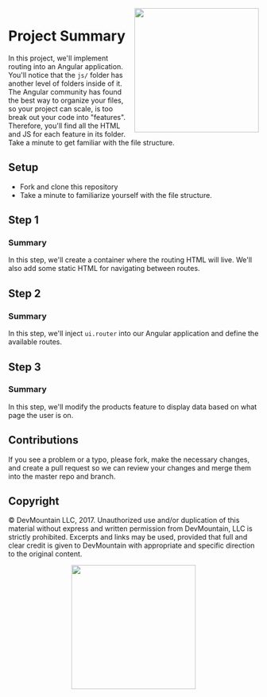 <img src="https://devmounta.in/img/logowhiteblue.png" width="250" align="right">

# Project Summary

In this project, we'll implement routing into an Angular application. You'll notice that the `js/` folder has another level of folders inside of it. The Angular community has found the best way to organize your files, so your project can scale, is too break out your code into "features". Therefore, you'll find all the HTML and JS for each feature in its folder. Take a minute to get familiar with the file structure.

## Setup

* Fork and clone this repository
* Take a minute to familiarize yourself with the file structure.

## Step 1

### Summary

In this step, we'll create a container where the routing HTML will live. We'll also add some static HTML for navigating between routes.

## Step 2

### Summary

In this step, we'll inject `ui.router` into our Angular application and define the available routes.

## Step 3

### Summary

In this step, we'll modify the products feature to display data based on what page the user is on.

## Contributions

If you see a problem or a typo, please fork, make the necessary changes, and create a pull request so we can review your changes and merge them into the master repo and branch.

## Copyright

© DevMountain LLC, 2017. Unauthorized use and/or duplication of this material without express and written permission from DevMountain, LLC is strictly prohibited. Excerpts and links may be used, provided that full and clear credit is given to DevMountain with appropriate and specific direction to the original content.

<p align="center">
<img src="https://devmounta.in/img/logowhiteblue.png" width="250">
</p>

